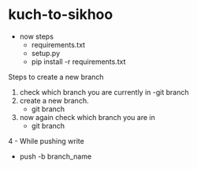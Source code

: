 # kuch-to-sikhoo
- now steps
   - requirements.txt
   - setup.py
   - pip install -r requirements.txt
     
Steps to create a new branch 
  1. check which branch you are currently in
      -git branch
  2. create a new branch.
     - git branch <branch-name>
  3. now again check which branch you are in
     - git branch
     
 4 - While pushing write
   - push -b branch_name
   